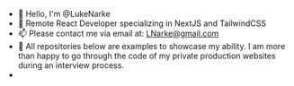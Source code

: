 - 👋 Hello, I'm @LukeNarke
- 👀 Remote React Developer specializing in NextJS and TailwindCSS
- 📫 Please contact me via email at: LNarke@gmail.com 
- 🔻 All repositories below are examples to showcase my ability. I am more than happy to go through the code of my private production websites during an interview process. 
- <!-- - 😄 My personal / portfolio website is: https://lukenarke.netlify.app/ 
- ✅ To see one of my freelancce company's website I've built completely by myself visit: https://kobrastancepublishing.com/
- 🔼 Was made with Javascript, NextJS, MongoDB, Express, React, Node, and more! -->


<!---
LukeNarke/LukeNarke is a ✨ special ✨ repository because its `README.md` (this file) appears on your GitHub profile.
You can click the Preview link to take a look at your changes.
--->
